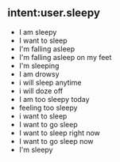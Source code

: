 ## intent:user.sleepy
- I am sleepy
- I want to sleep
- I'm falling asleep
- I'm falling asleep on my feet
- I'm sleeping
- I am drowsy
- i will sleep anytime
- i will doze off
- I am too sleepy today
- feeling too sleepy
- i want to sleep
- I want to go sleep
- I want to sleep right now
- I want to go sleep now
- I'm sleepy